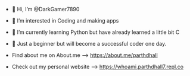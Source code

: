 - 👋 Hi, I’m @DarkGamer7890
- 👀 I’m interested in Coding and making apps
- 🌱 I’m currently learning Python but have already learned a little bit C
- 🤗 Just a beginner but will become a successful coder one day.

- Find about me on About.me  --> https://about.me/parthdhall
- Check out my personal website --> https://whoami.parthdhall7.repl.co
  

<!---
DarkGamer7890/DarkGamer7890 is a ✨ special ✨ repository because its `README.md` (this file) appears on your GitHub profile.
You can click the Preview link to take a look at your changes.
--->
